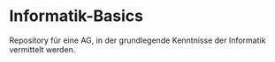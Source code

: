 # Informatik-Basics
Repository für eine AG, in der grundlegende Kenntnisse der Informatik vermittelt werden.
